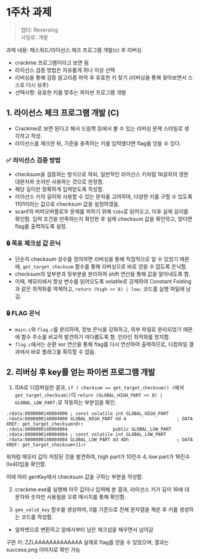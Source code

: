 # 1주차 과제

> 챕터: Reversing  
> 사일로: 개발


과제 내용: 패스워드/라이선스 체크 프로그램 개발(c) 후 리버싱
- crackme 프로그램이라고 보면 됨
- 라이선스 검증 방법은 자유롭게 하나 이상 선택
- 리버싱을 통해 검증 알고리즘 파악 후 유효한 키 찾기 (리버싱을 통해 찾아보면서 스스로 다시 유추)
- 선택사항: 유효한 키를 맞추는 파이썬 프로그램 개발


## 1. 라이선스 체크 프로그램 개발 (C)

- Crackme로 보면 된다고 해서 드림핵 등에서 볼 수 있는 리버싱 문제 스타일로 생각하고 작성. 
- 라이선스를 체크한 뒤, 기준을 충족하는 키를 입력했다면 flag를 얻을 수 있다. 


### ✅ 라이선스 검증 방법
- checksum을 검증하는 방식으로 하되, 일반적인 라이선스 키처럼 16글자의 영문 대문자와 숫자만 사용하는 것으로 한정함. 
- 해당 길이만 정확하게 입력받도록 작성함. 
- 라이선스 키의 길이와 사용할 수 있는 문자를 고려하여, 다양한 키를 구할 수 있도록 1101이라는 값으로 checksum 값을 설정하였음. 
- scanf의 버퍼오버플로우 문제를 피하기 위해 `%16s`로 읽어오고, 이후 실제 길이를 확인함. 입력 조건을 만족하는지 확인한 후 실제 checksum 값을 확인하고, 맞다면 flag를 출력하도록 설정. 


### 🔒 목표 체크섬 값 은닉
- 단순히 checksum 상수를 정의하면 리버싱을 통해 직접적으로 알 수 있었기 때문에, `get_target_checksum` 함수를 통해 리버싱으로 바로 얻을 수 없도록 은닉함. 
- checksum의 앞부분과 뒷부분을 분리하여 shift 연산을 통해 값을 알아내도록 함. 
- 이때, 메모리에서 항상 변수를 읽어오도록 volatile로 강제하여 Constant Folding과 같은 최적화를 억제하고, `return (high << 8) | low;` 코드를 실행 파일에 남김. 


### 🔒 FLAG 은닉 
- `main.c`와 `flag.c`를 분리하여, 정보 은닉을 강화하고, 외부 파일로 분리되었기 때문에 함수 주소를 비교적 발견하기 까다롭도록 함. 인라인 최적화를 방지함. 
- `flag.c`에서는 순환 xor 연산을 통해 flag를 다시 연산하여 출력하므로, 디컴파일 결과에서 바로 플래그를 획득할 수 없음. 

## 2. 리버싱 후 key를 얻는 파이썬 프로그램 개발 

1) IDA로 디컴파일한 결과, `if ( checksum == get_target_checksum() )`에서 `get_target_checksum()`이 `return (GLOBAL_HIGH_PART << 8) | GLOBAL_LOW_PART;`로 작동하는 부분임을 확인. 


```
.rdata:0000000140004000 ; const volatile int GLOBAL_HIGH_PART
.rdata:0000000140004000 GLOBAL_HIGH_PART dd 4                   ; DATA XREF: get_target_checksum+8↑r
.rdata:0000000140004004                 public GLOBAL_LOW_PART
.rdata:0000000140004004 ; const volatile int GLOBAL_LOW_PART
.rdata:0000000140004004 GLOBAL_LOW_PART dd 4Dh                  ; DATA XREF: get_target_checksum+11↑r
```
  
위처럼 메모리 값이 저장된 것을 발견하여, high part가 10진수 4, low part가 16진수 0x4D임을 확인함.

이에 따라 genKey에서 checksum 값을 구하는 부분을 작성함.

2) crackme.exe를 실행해 아무 값이나 입력해 본 결과, 라이선스 키가 길이 16에 대문자와 숫자만 사용됨을 오류 메시지를 통해 확인함. 

3) `gen_valid_key` 함수를 생성하여, 0를 기준으로 전체 문자열을 채운 후 키를 생성하는 코드를 작성함. 
- 알파벳으로 변환하고 앞에서부터 남은 체크섬을 채우면서 넘어감 

구한 키: ZZLAAAAAAAAAAAAA
실제로 flag를 얻을 수 있었으며, 결과는 success.png 이미지로 확인 가능 